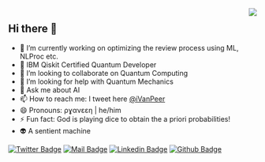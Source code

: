 <img align='right' src="https://github-readme-stats.vercel.app/api?username=praveentn&show_icons=true&theme=dracula">

## Hi there :dolphin:


- 🔭 I’m currently working on optimizing the review process using ML, NLProc etc.
- 🌱 IBM Qiskit Certified Quantum Developer
- 👯 I’m looking to collaborate on Quantum Computing
- 🤔 I’m looking for help with Quantum Mechanics
- 💬 Ask me about AI
- 📫 How to reach me: I tweet here [@iVanPeer](https://twitter.com/iVanPeer)
- 😄 Pronouns: ρɣανεεη | he/him
- ⚡ Fun fact: God is playing dice to obtain the a priori probabilities!
- :alien: A sentient machine

[![Twitter Badge](https://img.shields.io/badge/twitter-1DA1F2?style=for-the-badge&logo=twitter&logoColor=white)](https://twitter.com/ivanpeer)
[![Mail Badge](https://img.shields.io/badge/email-c14438?style=for-the-badge&logo=Gmail&logoColor=white&link=mailto:sigmoidptn@gmail.com)](mailto:sigmoidptn@gmail.com)
[![Linkedin Badge](https://img.shields.io/badge/linkedin-%230077B5.svg?&style=for-the-badge&logo=linkedin&logoColor=white)](https://www.linkedin.com/in/tnpraveen)
[![Github Badge](https://img.shields.io/badge/github-333?style=for-the-badge&logo=github&logoColor=white)](https://github.com/praveentn)
